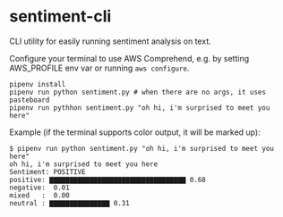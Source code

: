 # sentiment-cli
CLI utility for easily running sentiment analysis on text.

Configure your terminal to use AWS Comprehend, e.g. by setting AWS_PROFILE env var or running `aws configure`.

```
pipenv install
pipenv run python sentiment.py # when there are no args, it uses pasteboard
pipenv run pythhon sentiment.py "oh hi, i'm surprised to meet you here"
```

Example (if the terminal supports color output, it will be marked up):
```
$ pipenv run python sentiment.py "oh hi, i'm surprised to meet you here"
oh hi, i'm surprised to meet you here
Sentiment: POSITIVE
positive: ▇▇▇▇▇▇▇▇▇▇▇▇▇▇▇▇▇▇▇▇▇▇▇▇▇▇▇▇▇▇▇▇▇▇ 0.68
negative:  0.01
mixed   :  0.00
neutral : ▇▇▇▇▇▇▇▇▇▇▇▇▇▇▇ 0.31
```
